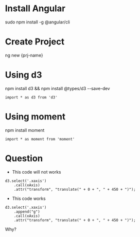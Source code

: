 # Install Angular
sudo npm install -g @angular/cli


# Create Project
ng new {prj-name}

# Using d3
npm install d3 && npm install @types/d3 --save-dev
```
import * as d3 from 'd3'
```

# Using moment
npm install moment
```
import * as moment from 'moment'
```

# Question

+ This code will not works
```   
d3.select('.xaxis')
    .call(xAxis)
    .attr("transform", "translate(" + 0 + ", " + 450 + ")");
```

+ This code works

```
d3.select('.xaxis')
    .append("g")
    .call(xAxis)
    .attr("transform", "translate(" + 0 + ", " + 450 + ")");
```
Why?